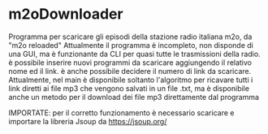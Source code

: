 # m2oDownloader
Programma per scaricare gli episodi della stazione radio italiana m2o, da "m2o reloaded"
Attualmente il programma è incompleto, non disponde di una GUI, ma è funzionante da CLI per quasi tutte le trasmissioni della radio.
è possibile inserire nuovi programmi da scaricare aggiungendo il relativo nome ed il link. è anche possibile decidere il numero di link da scaricare. Attualmente, nel main è disponibile soltanto l'algoritmo per ricavare tutti i link diretti ai file mp3 che vengono salvati in un file .txt, ma è disponibile anche un metodo per il download dei file mp3 direttamente dal programma

IMPORTATE: per il corretto funzionamento è necessario scaricare e importare la libreria Jsoup da https://jsoup.org/